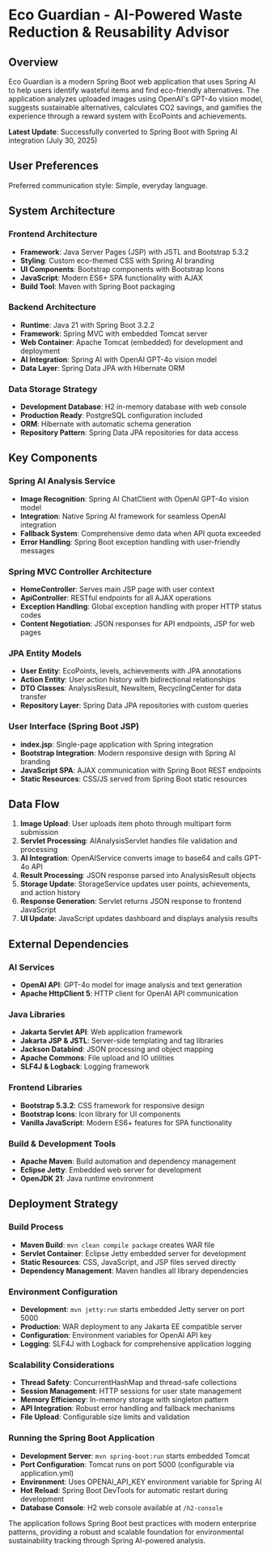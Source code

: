 # Eco Guardian - AI-Powered Waste Reduction & Reusability Advisor

## Overview

Eco Guardian is a modern Spring Boot web application that uses Spring AI to help users identify wasteful items and find eco-friendly alternatives. The application analyzes uploaded images using OpenAI's GPT-4o vision model, suggests sustainable alternatives, calculates CO2 savings, and gamifies the experience through a reward system with EcoPoints and achievements.

**Latest Update**: Successfully converted to Spring Boot with Spring AI integration (July 30, 2025)

## User Preferences

Preferred communication style: Simple, everyday language.

## System Architecture

### Frontend Architecture
- **Framework**: Java Server Pages (JSP) with JSTL and Bootstrap 5.3.2
- **Styling**: Custom eco-themed CSS with Spring AI branding
- **UI Components**: Bootstrap components with Bootstrap Icons
- **JavaScript**: Modern ES6+ SPA functionality with AJAX
- **Build Tool**: Maven with Spring Boot packaging

### Backend Architecture
- **Runtime**: Java 21 with Spring Boot 3.2.2
- **Framework**: Spring MVC with embedded Tomcat server
- **Web Container**: Apache Tomcat (embedded) for development and deployment
- **AI Integration**: Spring AI with OpenAI GPT-4o vision model
- **Data Layer**: Spring Data JPA with Hibernate ORM

### Data Storage Strategy
- **Development Database**: H2 in-memory database with web console
- **Production Ready**: PostgreSQL configuration included
- **ORM**: Hibernate with automatic schema generation
- **Repository Pattern**: Spring Data JPA repositories for data access

## Key Components

### Spring AI Analysis Service
- **Image Recognition**: Spring AI ChatClient with OpenAI GPT-4o vision model
- **Integration**: Native Spring AI framework for seamless OpenAI integration
- **Fallback System**: Comprehensive demo data when API quota exceeded
- **Error Handling**: Spring Boot exception handling with user-friendly messages

### Spring MVC Controller Architecture
- **HomeController**: Serves main JSP page with user context
- **ApiController**: RESTful endpoints for all AJAX operations
- **Exception Handling**: Global exception handling with proper HTTP status codes
- **Content Negotiation**: JSON responses for API endpoints, JSP for web pages

### JPA Entity Models
- **User Entity**: EcoPoints, levels, achievements with JPA annotations
- **Action Entity**: User action history with bidirectional relationships
- **DTO Classes**: AnalysisResult, NewsItem, RecyclingCenter for data transfer
- **Repository Layer**: Spring Data JPA repositories with custom queries

### User Interface (Spring Boot JSP)
- **index.jsp**: Single-page application with Spring integration
- **Bootstrap Integration**: Modern responsive design with Spring AI branding
- **JavaScript SPA**: AJAX communication with Spring Boot REST endpoints
- **Static Resources**: CSS/JS served from Spring Boot static resources

## Data Flow

1. **Image Upload**: User uploads item photo through multipart form submission
2. **Servlet Processing**: AIAnalysisServlet handles file validation and processing
3. **AI Integration**: OpenAIService converts image to base64 and calls GPT-4o API
4. **Result Processing**: JSON response parsed into AnalysisResult objects
5. **Storage Update**: StorageService updates user points, achievements, and action history
6. **Response Generation**: Servlet returns JSON response to frontend JavaScript
7. **UI Update**: JavaScript updates dashboard and displays analysis results

## External Dependencies

### AI Services
- **OpenAI API**: GPT-4o model for image analysis and text generation
- **Apache HttpClient 5**: HTTP client for OpenAI API communication

### Java Libraries
- **Jakarta Servlet API**: Web application framework
- **Jakarta JSP & JSTL**: Server-side templating and tag libraries
- **Jackson Databind**: JSON processing and object mapping
- **Apache Commons**: File upload and IO utilities
- **SLF4J & Logback**: Logging framework

### Frontend Libraries
- **Bootstrap 5.3.2**: CSS framework for responsive design
- **Bootstrap Icons**: Icon library for UI components
- **Vanilla JavaScript**: Modern ES6+ features for SPA functionality

### Build & Development Tools
- **Apache Maven**: Build automation and dependency management
- **Eclipse Jetty**: Embedded web server for development
- **OpenJDK 21**: Java runtime environment

## Deployment Strategy

### Build Process
- **Maven Build**: `mvn clean compile package` creates WAR file
- **Servlet Container**: Eclipse Jetty embedded server for development
- **Static Resources**: CSS, JavaScript, and JSP files served directly
- **Dependency Management**: Maven handles all library dependencies

### Environment Configuration
- **Development**: `mvn jetty:run` starts embedded Jetty server on port 5000
- **Production**: WAR deployment to any Jakarta EE compatible server
- **Configuration**: Environment variables for OpenAI API key
- **Logging**: SLF4J with Logback for comprehensive application logging

### Scalability Considerations
- **Thread Safety**: ConcurrentHashMap and thread-safe collections
- **Session Management**: HTTP sessions for user state management
- **Memory Efficiency**: In-memory storage with singleton pattern
- **API Integration**: Robust error handling and fallback mechanisms
- **File Upload**: Configurable size limits and validation

### Running the Spring Boot Application
- **Development Server**: `mvn spring-boot:run` starts embedded Tomcat
- **Port Configuration**: Tomcat runs on port 5000 (configurable via application.yml)
- **Environment**: Uses OPENAI_API_KEY environment variable for Spring AI
- **Hot Reload**: Spring Boot DevTools for automatic restart during development
- **Database Console**: H2 web console available at `/h2-console`

The application follows Spring Boot best practices with modern enterprise patterns, providing a robust and scalable foundation for environmental sustainability tracking through Spring AI-powered analysis.